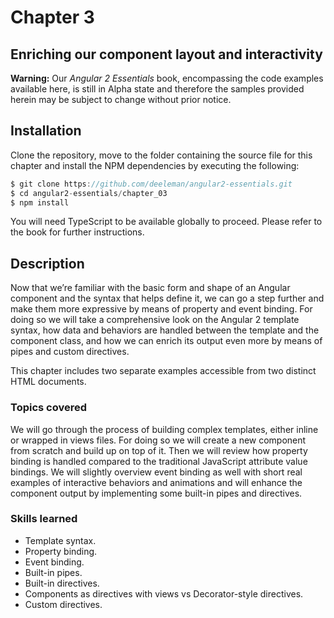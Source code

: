 # Chapter 3
## Enriching our component layout and interactivity

**Warning:** Our *Angular 2 Essentials* book, encompassing the code examples available here, is still in Alpha state and therefore the samples provided herein may be subject to change without prior notice.

## Installation

Clone the repository, move to the folder containing the source file for this chapter and install the NPM dependencies by executing the following:

```javascript
$ git clone https://github.com/deeleman/angular2-essentials.git
$ cd angular2-essentials/chapter_03
$ npm install
```
You will need TypeScript to be available globally to proceed. Please refer to the book for further instructions.

## Description

Now that we’re familiar with the basic form and shape of an Angular component and the syntax that helps define it, we can go a step further and make them more expressive by means of property and event binding. For doing so we will take a comprehensive look on the Angular 2 template syntax, how data and behaviors are handled between the template and the component class, and how we can enrich its output even more by means of pipes and custom directives.

This chapter includes two separate examples accessible from two distinct HTML documents.

### Topics covered

We will go through the process of building complex templates, either inline or wrapped in views files. For doing so we will create a new component from scratch and build up on top of it. Then we will review how property binding is handled compared to the traditional JavaScript attribute value bindings. We will slightly overview event binding as well with short real examples of interactive behaviors and animations and will enhance the component output by implementing some built-in pipes and directives.

### Skills learned

* Template syntax.
* Property binding.
* Event binding.
* Built-in pipes.
* Built-in directives.
* Components as directives with views vs Decorator-style directives.
* Custom directives.
